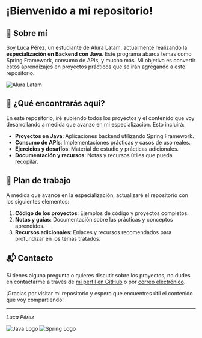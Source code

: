 # ¡Bienvenido a mi repositorio!

## 🌟 Sobre mí

Soy Luca Pérez, un estudiante de Alura Latam, actualmente realizando la **especialización en Backend con Java**. Este programa abarca temas como Spring Framework, consumo de APIs, y mucho más. Mi objetivo es convertir estos aprendizajes en proyectos prácticos que se irán agregando a este repositorio.

![Alura Latam](https://example.com/alura-latam-logo.png) <!-- Reemplaza esta URL con la imagen real -->

## 🚀 ¿Qué encontrarás aquí?

En este repositorio, iré subiendo todos los proyectos y el contenido que voy desarrollando a medida que avanzo en mi especialización. Esto incluirá:

- **Proyectos en Java**: Aplicaciones backend utilizando Spring Framework.
- **Consumo de APIs**: Implementaciones prácticas y casos de uso reales.
- **Ejercicios y desafíos**: Material de estudio y prácticas adicionales.
- **Documentación y recursos**: Notas y recursos útiles que pueda recopilar.

## 📅 Plan de trabajo

A medida que avance en la especialización, actualizaré el repositorio con los siguientes elementos:

1. **Código de los proyectos**: Ejemplos de código y proyectos completos.
2. **Notas y guías**: Documentación sobre las prácticas y conceptos aprendidos.
3. **Recursos adicionales**: Enlaces y recursos recomendados para profundizar en los temas tratados.

## 📬 Contacto

Si tienes alguna pregunta o quieres discutir sobre los proyectos, no dudes en contactarme a través de [mi perfil en GitHub](https://github.com/tu-perfil) o por [correo electrónico](mailto:tu-email@example.com).

¡Gracias por visitar mi repositorio y espero que encuentres útil el contenido que voy compartiendo!

---

_Luca Pérez_

![Java Logo](https://example.com/java-logo.png) <!-- Reemplaza esta URL con la imagen real -->
![Spring Logo](https://example.com/spring-logo.png) <!-- Reemplaza esta URL con la imagen real -->
